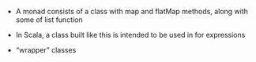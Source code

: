 - A monad consists of a class with map and flatMap methods, along with some
of list function

- In Scala, a class built like this is intended to be used in for expressions

- “wrapper” classes